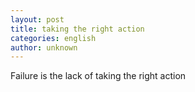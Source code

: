 ```yaml
---
layout: post
title: taking the right action
categories: english
author: unknown
---
```

Failure is the lack of taking the right action
